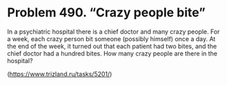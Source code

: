 # Problem 490. “Crazy people bite”

In a psychiatric hospital there is a chief doctor and many crazy people. For a week, each crazy person bit someone (possibly himself) once a day. At the end of the week, it turned out that each patient had two bites, and the chief doctor had a hundred bites. How many crazy people are there in the hospital?

(https://www.trizland.ru/tasks/5201/)